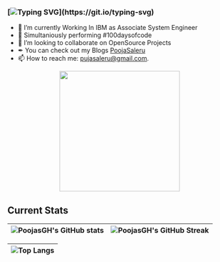 ### [![Typing SVG](https://readme-typing-svg.herokuapp.com?font=Caveat&size=23&height=60&lines=+Heey!+Welcome+to+Pooja+Saleru's+GitHub+Profile...)](https://git.io/typing-svg)
- 🌱 I’m currently Working In IBM as Associate System Engineer
- 💯 Simultaniously performing #100daysofcode
- 👯 I’m looking to collaborate on OpenSource Projects
- ✒ You can check out my Blogs [PoojaSaleru](https://hashnode.com/@PoojaSaleru)
- 📫 How to reach me: pujasaleru@gmail.com.


<p align="center"> <img src="https://octodex.github.com/images/daftpunktocat-guy.gif" height="270px" width="270px"> </p>

## Current Stats
| ![PoojasGH's GitHub stats](https://github-readme-stats.vercel.app/api?username=PoojasGH&show_icons=true&theme=city_lights) | ![PoojasGH's GitHub Streak](https://github-readme-streak-stats.herokuapp.com/?user=PoojasGH&theme=city-lights) |
| :---: | :---: |

| ![Top Langs](https://github-readme-stats.vercel.app/api/top-langs/?username=PoojasGH&theme=city_lights) |
| :---: |
